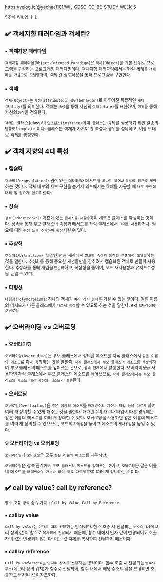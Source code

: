 https://velog.io/@yachae1101/WIL-GDSC-OC-BE-STUDY-WEEK-5

5주차 WIL입니다.

## ✔️ 객체지향 패러다임과 객체란?

### ▪️ 객체지향 패러다임
`객체지향 패러다임(Object-Oriented Paradigm)`은 `객체(Object)`를 기본 단위로 프로그램을 구성하는 프로그래밍 패러다임이다. 객체지향 패러다임에서는 현실 세계를 `객체라는 개념으로 모델링`하여, 객체 간 상호작용을 통해 프로그램을 구현한다.

### ▪️ 객체
`객체(Object)`는 `속성(attribute)`과 `행위(behavior)`로 이루어진 독립적인 `개체(Entity)`를 의미한다. 객체는 `속성`을 통해 자신의 `상태(state)`를 표현하며, `행위`를 통해 자신의 `동작`을 정의한다.

`객체`는 클래스(class)의 `인스턴스(instance)`이며, `클래스`는 객체를 생성하기 위한 일종의 `템플릿(template)`이다. 클래스는 객체가 가져야 할 속성과 행위를 정의하고, 이를 토대로 객체를 생성한다.

## ✔️ 객체 지향의 4대 특성

### ▪️ 캡슐화
`캡슐화(Encapsulation)`: 관련 있는 데이터와 메서드를 `하나로 묶어서` `외부의 접근을 제한`하는 것이다. 객체 내부의 세부 구현을 숨겨서 외부에서는 객체를 사용할 때 `내부 구현에 대해 알 필요가 없도록` 한다.

### ▪️ 상속
`상속(Inheritance)`: 기존에 있는 `클래스를 재활용`하여 새로운 클래스를 작성하는 것이다. 상속을 통해 부모 클래스의 속성과 메서드를 자식 클래스에서 `그대로 사용`하거나, 필요에 따라 `수정 또는 추가하여 확장`시킬 수 있다.

### ▪️ 추상화
`추상화(Abstraction)`: 복잡한 현실 세계에서 `필요한 속성과 동작만 추출해서 모델링`하는 것을 말한다. 추상화를 통해 중요한 개념들만을 간추려서 캡슐화된 객체로 만들어 사용한다. 추상화를 통해 개념을 `단순화`하고, 복잡성을 줄이며, 코드 재사용성과 유지보수성을 높일 수 있다.

### ▪️ 다형성
`다형성(Polymorphism)`: 하나의 객체가 `여러 가지 형태`을 가질 수 있는 것이다. 같은 이름의 메서드가 다른 클래스에서 `다르게 동작`할 수 있도록 하는 것을 말한다.
ex) `오버라이딩`, `오버로딩`

## ✔️ 오버라이딩 vs 오버로딩

### ▪️ 오버라이딩
`오버라이딩(Overriding)`은 부모 클래스에서 정의된 메소드를 자식 클래스에서 `같은 이름의 메소드`로 다시 정의하는 것을 말한다. `자식 클래스에서 부모 클래스의 메소드를 재정의`하여 부모 클래스의 메소드를 덮어쓰는 것으로, `상속 관계`에서 발생한다. 오버라이딩을 사용하면 자식 클래스에서 부모 클래스의 메소드를 덮어쓰므로, `자식 클래스에서는 부모 클래스의 메소드 대신 자신의 메소드가 실행`된다.

### ▪️ 오버로딩
`오버로딩(Overloading)`은 `같은 이름의 메소드`를 `매개변수의 개수나 타입 등을 다르게` 하여 여러 개 정의할 수 있게 해주는 것을 말한다. 매개변수의 개수나 타입이 다른 경우에는 같은 이름의 메소드를 여러 개 정의할 수 있다. 오버로딩을 사용하면 같은 이름의 메소드를 여러 개 정의할 수 있으므로, 코드의 `가독성`을 높이고 메소드의 `재사용성`을 높일 수 있다.

### 💡 오버라이딩 vs 오버로딩
`오버라이딩`과 `오버로딩`은 모두 `같은 이름의 메소드`를 다루지만,

`오버라이딩`은 상속 관계에서 `부모 클래스의 메소드를 덮어쓰는 것`이고,
`오버로딩`은 같은 이름의 메소드를 `매개변수의 개수나 타입 등을 다르게` 하여 여러 개 정의하는 것이다.


## ✔️ call by value? call by reference?
`함수 호출 방식` 중 두가지 : `Call by Value`, `Call by Reference`

### ▪️ call by value
`Call by Value`는 `인자로 값을 전달`하는 방식이다. 함수 호출 시 전달되는 `변수의 값`(메모리 상의 값)이 함수로 `복사되어 전달`되기 때문에, 함수 내에서 인자 값이 변경되어도 호출자의 값은 변경되지 않는다. 이는 값 자체를 복사하여 전달하기 때문이다.

### ▪️ call by reference
`Call by Reference`는 `인자로 참조를 전달`하는 방식이다. 함수 호출 시 전달되는 `변수의 주소`(메모리 상의 위치)가 함수로 전달되어, 함수 내에서 해당 주소의 값을 변경하면 호출자도 변경된 값을 참조한다.
